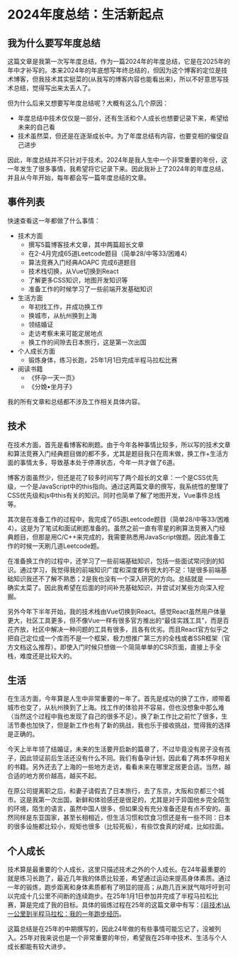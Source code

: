 # 2024年度总结：生活新起点

## 我为什么要写年度总结
这篇文章是我第一次写年度总结，作为一篇2024年的年度总结，它是在2025年的年中才补写的。本来2024年的年底想写年终总结的，但因为这个博客的定位是技术博客，但我技术其实挺菜的(从我写的博客内容也能看出来)，所以不好意思写技术总结，觉得写出来太丢人了。

但为什么后来又想要写年度总结呢？大概有这么几个原因：

* 年度总结中技术仅仅是一部分，还有生活和个人成长也想要记录下来，希望给未来的自己看
* 技术虽然菜，但还是在逐渐成长中。为了年度总结有内容，也要变相的催促自己进步

因此，年度总结并不只针对于技术。2024年是我人生中一个非常重要的年份，这一年发生了很多事情，我希望将它记录下来。因此我补上了2024年的年度总结，并且从今年开始，每年都会写一篇年度总结的文章。

## 事件列表
快速查看这一年都做了什么事情：

* 技术方面
  * 撰写5篇博客技术文章，其中两篇超长文章
  * 在2-4月完成65道Leetcode题目（简单28/中等33/困难4）
  * 算法竞赛入门经典AOAPC 完成6道题目
  * 技术栈切换，从Vue切换到React
  * 了解更多CSS知识，地图开发知识等
  * 准备工作的时候学习了一些前端开发基础知识
* 生活方面
  * 年初找工作，并成功换工作
  * 换城市，从杭州换到上海
  * 领结婚证
  * 走访考察未来可能定居地点
  * 换工作的间隙去日本旅行，这是第一次出国
* 个人成长方面
  * 锻炼身体，练习长跑，25年1月1日完成半程马拉松比赛
* 阅读书籍
  * 《怀孕一天一页》
  * 《分娩•坐月子》

我的所有文章和总结都不涉及工作相关具体内容。

## 技术
在技术方面，首先是看博客和刷题。由于今年各种事情比较多，所以写的技术文章和算法竞赛入门经典题目做的都不多，尤其是题目我只在周末做，换工作+生活方面的事情太多，导致基本处于停滞状态，今年一共才做了6道。

博客方面虽然少，但还是花了较多时间写了两个超长的文章：一个是CSS优先级，一个是JavaScript中的this指向。通过这两篇文章的撰写，我系统性的整理了CSS优先级和js中this有关的知识。同时也简单了解了地图开发，Vue事件总线等。

其次是在准备工作的过程中，我完成了65道Leetcode题目（简单28/中等33/困难4）。这是为了笔试和面试刷题准备的。虽然之前一直有零星的刷算法竞赛入门经典题目，但那是用C/C++来完成的，我需要熟悉用JavaScript做题。因此准备工作的时候一天刷几道Leetcode题。

在准备换工作的过程中，还学习了一些前端基础知识，包括一些面试常问到的知识。通过学习，我觉得我的前端知识广度和深度都有很大的不足：1是很多前端基础知识我还不了解不熟悉；2是我也没有一个深入研究的方向。总结就是 ———— 确实太菜了。因此我希望在后面的时间补充基础知识，并尝试对某些方向深入挖掘。

另外今年下半年开始，我的技术栈由Vue切换到React。感觉React虽然用户体量更大，社区工具更多，但不像Vue一样有很多官方推出的“最佳实践工具”，而是百花齐放，社区中解决一种问题的工具有很多，且各有优劣。而且React官方似乎之把自己定位成一个库而不是一个框架，极力想推广第三方的全栈或者SSR框架（官方文档这么推荐）。即使入门时候只想做一个简简单单的CSR页面，直接上手全栈，难度还是比较大的。

## 生活
在生活方面，今年算是人生中非常重要的一年了。首先是成功的换了工作，顺带着城市也变了，从杭州换到了上海。找工作的体验并不容易，但也没想象中那么难（当然这个过程中我也发现了自己的很多不足）。换了新工作比之前忙了很多，生活节奏也加快了，但是新工作也有了新的挑战，我也乐于接收挑战，觉得我的选择是正确的。

今天上半年领了结婚证，未来的生活要开启新的篇章了，不过毕竟没有房子没有孩子，因此领证前后生活还没有什么不同。我们有备孕计划，因此看了两本怀孕相关的书籍。另外还去了上海的一些地方走访，看看未来在哪里定居更合适。当然，越合适的地方房价越高，越买不起。

在原公司提离职之后，和‌妻子请假去了日本旅行，去了东京，大阪和京都三个城市。这是我第一次出国，新鲜和体验感还是很足的，尤其是对于异国他乡完全陌生的环境，陌生的语言，虽然中国人很多，但如果没有充分准备还是有点不安的。虽然同样是东亚国家，甚至长相相近，但生活习惯和饮食习惯还是有一些不同：日本的很多设施都比较小，规矩也很多（比较死板），有些饮食真的好咸，比如拉面。

## 个人成长
技术算是最重要的个人成长，这里只描述技术之外的个人成长。在24年最重要的就是练习长跑了，最近几年我的体质比较差，希望通过运动来提高身体素质。通过一年的锻炼，跑步距离和身体素质都有了明显的提高；从跑几百米就气喘吁吁到可以完成十几公里不间断的连续跑步。在25年1月1日参加并完成了半程马拉松比赛，算是完成了我的目标。具体的锻炼过程在25年的这篇文章中有写：[(非技术)从一公里到半程马拉松：我的一年跑步经历](/2025/run-half-marathon.html)。

这篇总结是在25年的中期撰写的，因此24年做的有些事情可能忘记了，没被列入。25年对我来说也是一个非常重要的年份，希望我在25年中技术、生活与个人成长都能有较大进步。
